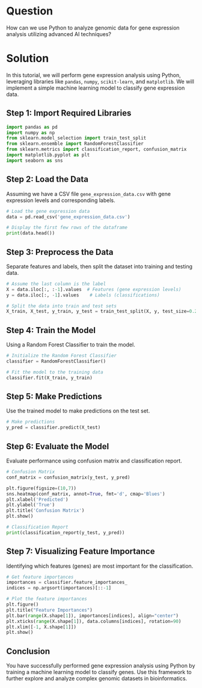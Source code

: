 # Question

How can we use Python to analyze genomic data for gene expression analysis utilizing advanced AI techniques?

# Solution

In this tutorial, we will perform gene expression analysis using Python, leveraging libraries like `pandas`, `numpy`, `scikit-learn`, and `matplotlib`. We will implement a simple machine learning model to classify gene expression data.

## Step 1: Import Required Libraries

```python
import pandas as pd
import numpy as np
from sklearn.model_selection import train_test_split
from sklearn.ensemble import RandomForestClassifier
from sklearn.metrics import classification_report, confusion_matrix
import matplotlib.pyplot as plt
import seaborn as sns
```

## Step 2: Load the Data

Assuming we have a CSV file `gene_expression_data.csv` with gene expression levels and corresponding labels.

```python
# Load the gene expression data
data = pd.read_csv('gene_expression_data.csv')

# Display the first few rows of the dataframe
print(data.head())
```

## Step 3: Preprocess the Data

Separate features and labels, then split the dataset into training and testing data.

```python
# Assume the last column is the label
X = data.iloc[:, :-1].values  # Features (gene expression levels)
y = data.iloc[:, -1].values    # Labels (classifications)

# Split the data into train and test sets
X_train, X_test, y_train, y_test = train_test_split(X, y, test_size=0.2, random_state=42)
```

## Step 4: Train the Model

Using a Random Forest Classifier to train the model.

```python
# Initialize the Random Forest Classifier
classifier = RandomForestClassifier()

# Fit the model to the training data
classifier.fit(X_train, y_train)
```

## Step 5: Make Predictions

Use the trained model to make predictions on the test set.

```python
# Make predictions
y_pred = classifier.predict(X_test)
```

## Step 6: Evaluate the Model

Evaluate performance using confusion matrix and classification report.

```python
# Confusion Matrix
conf_matrix = confusion_matrix(y_test, y_pred)

plt.figure(figsize=(10,7))
sns.heatmap(conf_matrix, annot=True, fmt='d', cmap='Blues')
plt.xlabel('Predicted')
plt.ylabel('True')
plt.title('Confusion Matrix')
plt.show()

# Classification Report
print(classification_report(y_test, y_pred))
```

## Step 7: Visualizing Feature Importance

Identifying which features (genes) are most important for the classification.

```python
# Get feature importances
importances = classifier.feature_importances_
indices = np.argsort(importances)[::-1]

# Plot the feature importances
plt.figure()
plt.title("Feature Importances")
plt.bar(range(X.shape[1]), importances[indices], align="center")
plt.xticks(range(X.shape[1]), data.columns[indices], rotation=90)
plt.xlim([-1, X.shape[1]])
plt.show()
```

## Conclusion

You have successfully performed gene expression analysis using Python by training a machine learning model to classify genes. Use this framework to further explore and analyze complex genomic datasets in bioinformatics.
